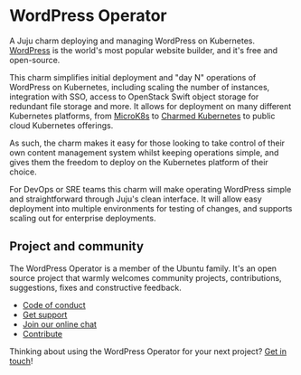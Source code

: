 # WordPress Operator

A Juju charm deploying and managing WordPress on Kubernetes.
[WordPress](https://wordpress.com) is the world's most popular website builder, and it's free and open-source.

This charm simplifies initial deployment and "day N" operations of WordPress on Kubernetes,
including scaling the number of instances, integration with SSO,
access to OpenStack Swift object storage for redundant file storage and more.
It allows for deployment on many different Kubernetes platforms,
from [MicroK8s](https://microk8s.io/) to [Charmed Kubernetes](https://ubuntu.com/kubernetes)
to public cloud Kubernetes offerings.

As such, the charm makes it easy for those looking to take control of their own content management system whilst keeping operations simple,
and gives them the freedom to deploy on the Kubernetes platform of their choice.

For DevOps or SRE teams this charm will make operating WordPress simple and straightforward through Juju's clean interface.
It will allow easy deployment into multiple environments for testing of changes,
and supports scaling out for enterprise deployments.

## Project and community

The WordPress Operator is a member of the Ubuntu family.
It's an open source project that warmly welcomes community projects, contributions, suggestions, fixes and constructive feedback.

* [Code of conduct](https://ubuntu.com/community/code-of-conduct)
* [Get support](https://discourse.charmhub.io/)
* [Join our online chat](https://chat.charmhub.io/charmhub/channels/charm-dev)
* [Contribute](https://charmhub.io/wordpress-k8s/docs/contributing-hacking)

Thinking about using the WordPress Operator for your next project? [Get in touch](https://chat.charmhub.io/charmhub/channels/charm-dev)!
